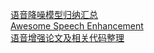 [语音降噪模型归纳汇总](https://zhuanlan.zhihu.com/p/431275459)  
[Awesome Speech Enhancement](https://github.com/nanahou/Awesome-Speech-Enhancement)   
[语音增强论文及相关代码整理](https://zhuanlan.zhihu.com/p/99143394)  